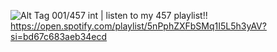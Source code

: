 ![Alt Tag](https://i.imgur.com/2v0800U.png)
001/457 int |
 listen to my 457 playlist!!
 https://open.spotify.com/playlist/5nPphZXFbSMq1I5L5h3yAV?si=bd67c683aeb34ecd
